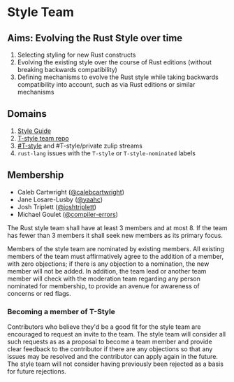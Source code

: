 # Style Team

## Aims: Evolving the Rust Style over time

1. Selecting styling for new Rust constructs
2. Evolving the existing style over the course of Rust editions (without breaking backwards compatibility)
3. Defining mechanisms to evolve the Rust style while taking backwards compatibility into account, such as via Rust editions or similar mechanisms

## Domains

1. [Style Guide]
1. [T-style team repo](https://github.com/rust-lang/fmt-rfcs/)
1. [#T-style] and #T-style/private zulip streams
1. `rust-lang` issues with the `T-style` or `T-style-nominated` labels

## Membership

* Caleb Cartwright ([@calebcartwright](https://github.com/calebcartwright))
* Jane Losare-Lusby ([@yaahc](https://github.com/yaahc))
* Josh Triplett ([@joshtriplett](https://github.com/joshtriplett))
* Michael Goulet ([@compiler-errors](https://github.com/compiler-errors))

The Rust style team shall have at least 3 members and at most 8. If the team has fewer than 3 members it shall seek new members as its primary focus.

Members of the style team are nominated by existing members. All existing members of the team must affirmatively agree to the addition of a member, with zero objections; if there is any objection to a nomination, the new member will not be added. In addition, the team lead or another team member will check with the moderation team regarding any person nominated for membership, to provide an avenue for awareness of concerns or red flags.

### Becoming a member of T-Style

Contributors who believe they'd be a good fit for the style team are encouraged to request an invite to the team. The style team will consider all such requests as as a proposal to become a team member and provide clear feedback to the contributor if there are any objections so that any issues may be resolved and the contributor can apply again in the future. The style team will not consider having previously been rejected as a basis for future rejections.

[Style Guide]: https://github.com/rust-lang/fmt-rfcs/blob/master/guide/guide.md
[#T-style]: https://rust-lang.zulipchat.com/#narrow/stream/346005-t-style